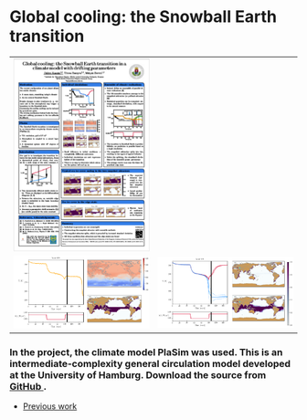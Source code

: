 # Global cooling: the Snowball Earth transition

<table class="wide">
<tr>
  <td class="left">
    <a href="posters/EGU2019_poster.pdf">
        <img src="posters/egu2019.png" alt="EGU 2019 Poster" title="EGU 2019 Poster"/>
    </a>
</tr>
<tr>
  <td class="left">
    <a href="edge_state.gif">
        <img src="edge_state_egu.png" alt="The edge state" title="The edge state"/>
    </a>
  </td>
  <td class="right">
    <a href="average_sic.gif">
        <img src="average_egu.png" alt="Coexisting snapshot attractors" title="Coexisting snapshot attractors"/>
    </a>
  </td>
</tr>
</table>

### In the project, the climate model PlaSim was used. This is an intermediate-complexity general circulation model developed at the University of Hamburg. Download the source from <a href = "https://github.com/HartmutBorth/PLASIM">GitHub </a>.


<div class="navbar">
  <div class="navbar-inner">
      <ul class="nav">
          <li><a href="posters.html">Previous work</a></li>
      </ul>
  </div>
</div>
